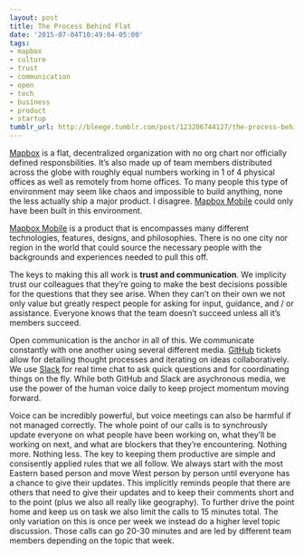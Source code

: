 ```yaml
---
layout: post
title: The Process Behind Flat
date: '2015-07-04T10:49:04-05:00'
tags:
- mapbox
- culture
- trust
- communication
- open
- tech
- business
- product
- startup
tumblr_url: http://bleege.tumblr.com/post/123206744127/the-process-behind-flat
---
```

[Mapbox](https://www.mapbox.com) is a flat, decentralized organization with no org chart nor officially defined responsbilities.  It’s also made up of team members distributed across the globe with roughly equal numbers working in 1 of 4 physical offices as well as remotely from home offices.  To many people this type of environment may seem like chaos and impossible to build anything, none the less actually ship a major product.  I disagree.  [Mapbox Mobile](https://www.mapbox.com/mobile/) could only have been built in this environment.

[Mapbox Mobile](https://www.mapbox.com/mobile/) is a product that is encompasses many different technologies, features, designs, and philosophies.  There is no one city nor region in the world that could source the necessary people with the backgrounds and experiences needed to pull this off.

The keys to making this all work is **trust and communication**.  We implicity trust our colleagues that they’re going to make the best decisions possible for the questions that they see arise.  When they can’t on their own we not only value but greatly respect people for asking for input, guidance, and / or assistance.  Everyone knows that the team doesn’t succeed unless all it’s members succeed.

Open communication is the anchor in all of this.  We communicate constantly with one another using several different media.  [GitHub](https://github.com/mapbox/) tickets allow for detailing thought processes and iterating on ideas collaboratively.  We use [Slack](https://slack.com/) for real time chat to ask quick questions and for coordinating things on the fly.  While both GitHub and Slack are asychronous media, we use the power of the human voice daily to keep project momentum moving forward.

Voice can be incredibly powerful, but voice meetings can also be harmful if not managed correctly.  The whole point of our calls is to synchrously update everyone on what people have been working on, what they’ll be working on next, and what are blockers that they’re encountering.  Nothing more.  Nothing less.  The key to keeping them productive are simple and consisently applied rules that we all follow.  We always start with the most Eastern based person and move West person by person until everyone has a chance to give their updates.  This implicitly reminds people that there are others that need to give their updates and to keep their comments short and to the point (plus we also all really like geography).  To further drive the point home and keep us on task we also limit the calls to 15 minutes total.  The only variation on this is once per week we instead do a higher level topic discussion.  Those calls can go 20-30 minutes and are led by different team members depending on the topic that week.
